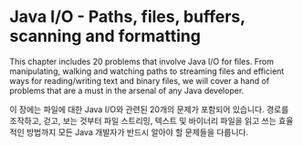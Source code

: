 # Java I/O - Paths, files, buffers, scanning and formatting

This chapter includes 20 problems that involve Java I/O for files. From manipulating, walking and watching paths to streaming files and efficient ways for reading/writing text and binary files, we will cover a hand of problems that are a must in the arsenal of any Java developer.

이 장에는 파일에 대한 Java I/O와 관련된 20개의 문제가 포함되어 있습니다. 경로를 조작하고, 걷고, 보는 것부터 파일 스트리밍, 텍스트 및 바이너리 파일을 읽고 쓰는 효율적인 방법까지 모든 Java 개발자가 반드시 알아야 할 문제들을 다룹니다.
